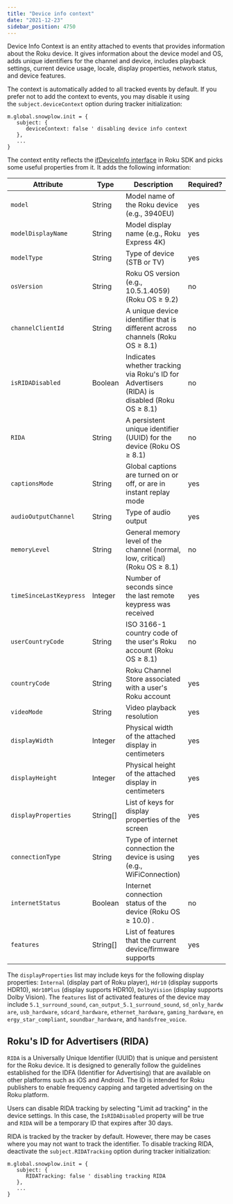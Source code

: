 ```yaml
---
title: "Device info context"
date: "2021-12-23"
sidebar_position: 4750
---
```


Device Info Context is an entity attached to events that provides information about the Roku device. It gives information about the device model and OS, adds unique identifiers for the channel and device, includes playback settings, current device usage, locale, display properties, network status, and device features.

The context is automatically added to all tracked events by default. If you prefer not to add the context to events, you may disable it using the `subject.deviceContext` option during tracker initialization:

```
m.global.snowplow.init = {
   subject: {
      deviceContext: false ' disabling device info context
   },
   ...
}
```

The context entity reflects the [ifDeviceInfo interface](https://developer.roku.com/en-gb/docs/references/brightscript/interfaces/ifdeviceinfo.md) in Roku SDK and picks some useful properties from it. It adds the following information:

| Attribute | Type | Description | Required? |
| --- | --- | --- | --- |
| `model` | String | Model name of the Roku device (e.g., 3940EU) | yes |
| `modelDisplayName` | String | Model display name (e.g., Roku Express 4K) | yes |
| `modelType` | String | Type of device (STB or TV) | yes |
| `osVersion` | String | Roku OS version (e.g., 10.5.1.4059) (Roku OS ≥ 9.2) | no |
| `channelClientId` | String | A unique device identifier that is different across channels (Roku OS ≥ 8.1) | no |
| `isRIDADisabled` | Boolean | Indicates whether tracking via Roku's ID for Advertisers (RIDA) is disabled (Roku OS ≥ 8.1) | no |
| `RIDA` | String | A persistent unique identifier (UUID) for the device (Roku OS ≥ 8.1) | no |
| `captionsMode` | String | Global captions are turned on or off, or are in instant replay mode | yes |
| `audioOutputChannel` | String | Type of audio output | yes |
| `memoryLevel` | String | General memory level of the channel (normal, low, critical) (Roku OS ≥ 8.1) | no |
| `timeSinceLastKeypress` | Integer | Number of seconds since the last remote keypress was received | yes |
| `userCountryCode` | String | ISO 3166-1 country code of the user's Roku account (Roku OS ≥ 8.1) | no |
| `countryCode` | String | Roku Channel Store associated with a user's Roku account | yes |
| `videoMode` | String | Video playback resolution | yes |
| `displayWidth` | Integer | Physical width of the attached display in centimeters | yes |
| `displayHeight` | Integer | Physical height of the attached display in centimeters | yes |
| `displayProperties` | String\[\] | List of keys for display properties of the screen | yes |
| `connectionType` | String | Type of internet connection the device is using (e.g., WiFiConnection) | yes |
| `internetStatus` | Boolean | Internet connection status of the device (Roku OS ≥ 10.0) . | no |
| `features` | String\[\] | List of features that the current device/firmware supports | yes |

The `displayProperties` list may include keys for the following display properties: `Internal` (display part of Roku player), `Hdr10` (display supports HDR10), `Hdr10Plus` (display supports HDR10), `DolbyVision` (display supports Dolby Vision). The `features` list of activated features of the device may include `5.1_surround_sound`, `can_output_5.1_surround_sound`, `sd_only_hardware`, `usb_hardware`, `sdcard_hardware`, `ethernet_hardware`, `gaming_hardware`, `energy_star_compliant`, `soundbar_hardware`, and `handsfree_voice`.

## Roku's ID for Advertisers (RIDA)

`RIDA` is a Universally Unique Identifier (UUID) that is unique and persistent for the Roku device. It is designed to generally follow the guidelines established for the IDFA (Identifier for Advertising) that are available on other platforms such as iOS and Android. The ID is intended for Roku publishers to enable frequency capping and targeted advertising on the Roku platform.

Users can disable RIDA tracking by selecting "Limit ad tracking" in the device settings. In this case, the `IsRIDADisabled` property will be true and `RIDA` will be a temporary ID that expires after 30 days.

RIDA is tracked by the tracker by default. However, there may be cases where you may not want to track the identifier. To disable tracking RIDA, deactivate the `subject.RIDATracking` option during tracker initialization:

```
m.global.snowplow.init = {
   subject: {
      RIDATracking: false ' disabling tracking RIDA
   },
   ...
}
```
